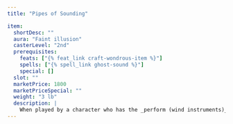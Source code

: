 ```yaml
---
title: "Pipes of Sounding"

item:
  shortDesc: ""
  aura: "Faint illusion"
  casterLevel: "2nd"
  prerequisites:
    feats: ["{% feat_link craft-wondrous-item %}"]
    spells: ["{% spell_link ghost-sound %}"]
    special: []
  slot: ""
  marketPrice: 1800
  marketPriceSpecial: ""
  weight: "3 lb"
  description: |
    When played by a character who has the _perform (wind instruments)_ skill, these pipes create a variety of sounds. The figment sounds are the equivalent of {% spell_link ghost-sound %} (caster level 2nd).
---
```

